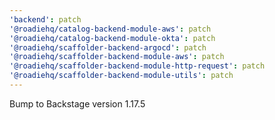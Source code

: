 ```yaml
---
'backend': patch
'@roadiehq/catalog-backend-module-aws': patch
'@roadiehq/catalog-backend-module-okta': patch
'@roadiehq/scaffolder-backend-argocd': patch
'@roadiehq/scaffolder-backend-module-aws': patch
'@roadiehq/scaffolder-backend-module-http-request': patch
'@roadiehq/scaffolder-backend-module-utils': patch
---
```


Bump to Backstage version 1.17.5

